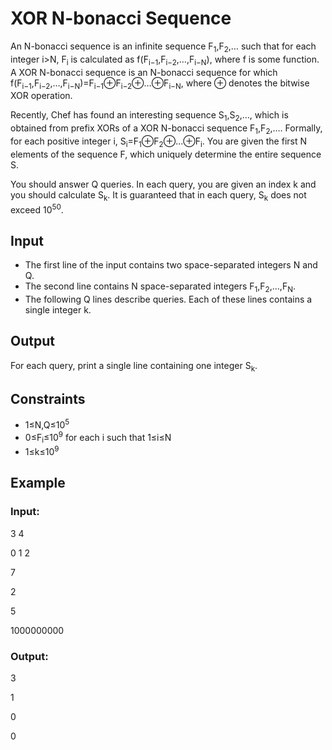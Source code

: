 # XOR N-bonacci Sequence

An N-bonacci sequence is an infinite sequence F<sub>1</sub>,F<sub>2</sub>,… such that for 
each integer i>N, F<sub>i</sub> is calculated as f(F<sub>i−1</sub>,F<sub>i−2</sub>,…,F<sub>i−N</sub>), where f is some function. 
A XOR N-bonacci sequence is an N-bonacci 
sequence for which f(F<sub>i−1</sub>,F<sub>i−2</sub>,…,F<sub>i−N</sub>)=F<sub>i−1</sub>⊕F<sub>i−2</sub>⊕…⊕F<sub>i−N</sub>, where ⊕ denotes the bitwise XOR operation.

Recently, Chef has found an interesting sequence S<sub>1</sub>,S<sub>2</sub>,…, which is obtained from prefix 
XORs of a XOR N-bonacci sequence F<sub>1</sub>,F<sub>2</sub>,…. 
Formally, for each positive integer i, S<sub>i</sub>=F<sub>1</sub>⊕F<sub>2</sub>⊕…⊕F<sub>i</sub>. 
You are given the first N elements of the sequence F, which uniquely determine the entire sequence S.

You should answer Q queries. 
In each query, you are given an index k and you should calculate S<sub>k</sub>. 
It is guaranteed that in each query, S<sub>k</sub> does not exceed 10<sup>50</sup>.

## Input

- The first line of the input contains two space-separated integers N and Q.
- The second line contains N space-separated integers F<sub>1</sub>,F<sub>2</sub>,…,F<sub>N</sub>.
- The following Q lines describe queries. Each of these lines contains a single integer k.

## Output

For each query, print a single line containing one integer S<sub>k</sub>.

## Constraints

- 1≤N,Q≤10<sup>5</sup>
- 0≤F<sub>i</sub>≤10<sup>9</sup> for each i such that 1≤i≤N
- 1≤k≤10<sup>9</sup>

## Example

### Input:

3 4

0 1 2

7

2

5

1000000000

### Output:

3

1

0

0
